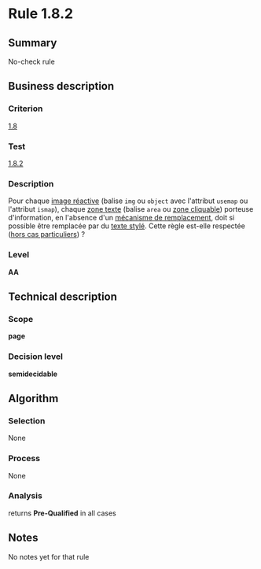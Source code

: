 # Rule 1.8.2
## Summary

No-check rule

## Business description

### Criterion

[1.8](http://references.modernisation.gouv.fr/referentiel-technique-0#crit-1-8)

### Test

[1.8.2](http://references.modernisation.gouv.fr/referentiel-technique-0#test-1-8-2)

### Description

Pour chaque <a href="http://references.modernisation.gouv.fr/referentiel-technique-0#mimgReactive">image r&eacute;active</a> (balise `img` ou `object` avec l'attribut `usemap` ou l'attribut `ismap`), chaque <a href="http://references.modernisation.gouv.fr/referentiel-technique-0#mZoneTexte">zone texte</a> (balise `area` ou <a href="http://references.modernisation.gouv.fr/referentiel-technique-0#mZoneCliquable">zone cliquable</a>) porteuse d'information, en l'absence d'un <a href="http://references.modernisation.gouv.fr/referentiel-technique-0#mMecaRempl">m&eacute;canisme de remplacement</a>, doit si possible &ecirc;tre remplac&eacute;e par du <a href="http://references.modernisation.gouv.fr/referentiel-technique-0#mTexteStyle">texte styl&eacute;</a>. Cette r&egrave;gle est-elle respect&eacute;e (<a href="http://references.modernisation.gouv.fr/referentiel-technique-0#cpCrit1-8" title="Cas particuliers pour le crit&egrave;re 1.8">hors cas particuliers</a>) ?

### Level

**AA**

## Technical description

### Scope

**page**

### Decision level

**semidecidable**

## Algorithm

### Selection

None

### Process

None

### Analysis

returns **Pre-Qualified** in all cases

## Notes

No notes yet for that rule
